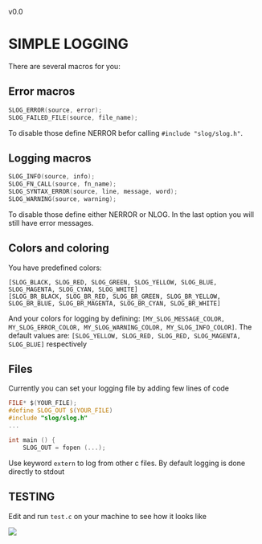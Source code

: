 v0.0
# SIMPLE LOGGING

There are several macros for you:

## Error macros

```c
SLOG_ERROR(source, error);
SLOG_FAILED_FILE(source, file_name);
```
To disable those define NERROR befor calling `#include "slog/slog.h"`.

## Logging macros

```c
SLOG_INFO(source, info);
SLOG_FN_CALL(source, fn_name);
SLOG_SYNTAX_ERROR(source, line, message, word);
SLOG_WARNING(source, warning);
```
To disable those define either NERROR or NLOG. In the last option you will still have error messages.

## Colors and coloring

You have predefined colors:
```
[SLOG_BLACK, SLOG_RED, SLOG_GREEN, SLOG_YELLOW, SLOG_BLUE, SLOG_MAGENTA, SLOG_CYAN, SLOG_WHITE]
[SLOG_BR_BLACK, SLOG_BR_RED, SLOG_BR_GREEN, SLOG_BR_YELLOW, SLOG_BR_BLUE, SLOG_BR_MAGENTA, SLOG_BR_CYAN, SLOG_BR_WHITE]
```

And your colors for logging by defining: `[MY_SLOG_MESSAGE_COLOR, MY_SLOG_ERROR_COLOR, MY_SLOG_WARNING_COLOR, MY_SLOG_INFO_COLOR]`. The default values are: `[SLOG_YELLOW, SLOG_RED, SLOG_RED, SLOG_MAGENTA, SLOG_BLUE]` respectively

## Files

Currently you can set your logging file by adding few lines of code

```c
FILE* $(YOUR_FILE);
#define SLOG_OUT $(YOUR_FILE)
#include "slog/slog.h"
...

int main () {
    SLOG_OUT = fopen (...);
```

Use keyword `extern` to log from other c files. By default logging is done directly
to stdout

## TESTING

Edit and run `test.c` on your machine to see how it looks like

<div align="left">
    <img src="http://1189.codelabs.ru/0x14/gp/img/slog.png">
</div>
